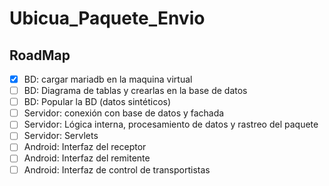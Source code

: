 # Ubicua_Paquete_Envio


## RoadMap

- [X] BD: cargar mariadb en la maquina virtual
- [ ] BD: Diagrama de tablas y crearlas en la base de datos
- [ ] BD: Popular la BD (datos sintéticos)
- [ ] Servidor: conexión con base de datos y fachada
- [ ] Servidor: Lógica interna, procesamiento de datos y rastreo del paquete
- [ ] Servidor: Servlets
- [ ] Android: Interfaz del receptor
- [ ] Android: Interfaz del remitente
- [ ] Android: Interfaz de control de transportistas
